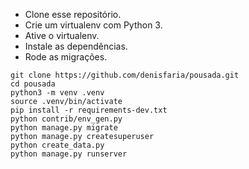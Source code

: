 

* Clone esse repositório.
* Crie um virtualenv com Python 3.
* Ative o virtualenv.
* Instale as dependências.
* Rode as migrações.

```
git clone https://github.com/denisfaria/pousada.git
cd pousada
python3 -m venv .venv
source .venv/bin/activate
pip install -r requirements-dev.txt
python contrib/env_gen.py
python manage.py migrate
python manage.py createsuperuser
python create_data.py
python manage.py runserver
```


